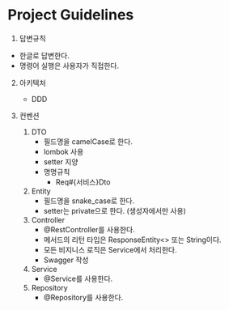 # Project Guidelines

1. 답변규칙
 - 한글로 답변한다.
 - 명령어 실행은 사용자가 직접한다.

2. 아키텍처
    - DDD

3. 컨벤션
   1) DTO
        - 필드명을 camelCase로 한다.
        - lombok 사용
        - setter 지양
        - 명명규칙
          - Req#{서비스}Dto
    2) Entity
        - 필드명을 snake_case로 한다.
        - setter는 private으로 한다. (생성자에서만 사용)
    3) Controller
        - @RestController를 사용한다.
        - 메서드의 리턴 타입은 ResponseEntity<> 또는 String이다.
        - 모든 비지니스 로직은 Service에서 처리한다.
        - Swagger 작성
    4) Service
        - @Service를 사용한다.
    5) Repository
        - @Repository를 사용한다.
